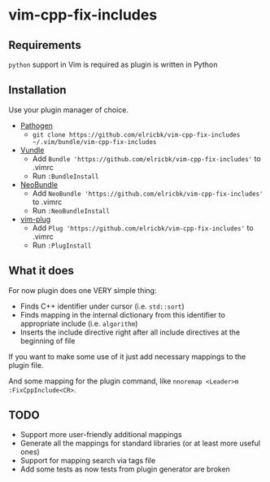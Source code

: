 # vim-cpp-fix-includes

## Requirements

`python` support in Vim is required as plugin is written in Python

## Installation

Use your plugin manager of choice.

- [Pathogen](https://github.com/tpope/vim-pathogen)
  - `git clone https://github.com/elricbk/vim-cpp-fix-includes ~/.vim/bundle/vim-cpp-fix-includes`
- [Vundle](https://github.com/gmarik/vundle)
  - Add `Bundle 'https://github.com/elricbk/vim-cpp-fix-includes'` to .vimrc
  - Run `:BundleInstall`
- [NeoBundle](https://github.com/Shougo/neobundle.vim)
  - Add `NeoBundle 'https://github.com/elricbk/vim-cpp-fix-includes'` to .vimrc
  - Run `:NeoBundleInstall`
- [vim-plug](https://github.com/junegunn/vim-plug)
  - Add `Plug 'https://github.com/elricbk/vim-cpp-fix-includes'` to .vimrc
  - Run `:PlugInstall`

## What it does

For now plugin does one VERY simple thing:

* Finds C++ identifier under cursor (i.e. `std::sort`)
* Finds mapping in the internal dictionary from this identifier to appropriate include (i.e. `algorithm`)
* Inserts the include directive right after all include directives at the beginning of file

If you want to make some use of it just add necessary mappings to the plugin file.

And some mapping for the plugin command, like `nnoremap <Leader>m :FixCppInclude<CR>`.

## TODO

* Support more user-friendly additional mappings
* Generate all the mappings for standard libraries (or at least more useful ones)
* Support for mapping search via tags file
* Add some tests as now tests from plugin generator are broken

